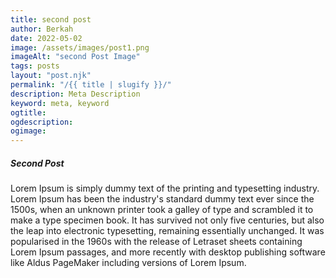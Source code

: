 ```yaml
---
title: second post
author: Berkah
date: 2022-05-02
image: /assets/images/post1.png
imageAlt: "second Post Image"
tags: posts
layout: "post.njk"
permalink: "/{{ title | slugify }}/"
description: Meta Description
keyword: meta, keyword
ogtitle:
ogdescription:
ogimage:
---
```

<h5>Second Post</h5>
<p>
    Lorem Ipsum is simply dummy text of the printing and typesetting industry. Lorem Ipsum has been the industry's standard dummy text ever since the 1500s, when an unknown printer took a galley of type and scrambled it to make a type specimen book. It has survived not only five centuries, but also the leap into electronic typesetting, remaining essentially unchanged. It was popularised in the 1960s with the release of Letraset sheets containing Lorem Ipsum passages, and more recently with desktop publishing software like Aldus PageMaker including versions of Lorem Ipsum.
</p>